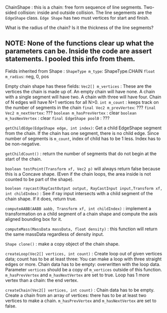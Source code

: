 ChainShape : this is a chain: free form sequence of line segments. Two-sided collision: inside and outside collision. The line segements are the `EdgeShape` class.
`Edge Shape` has two must vertices for start and finish.

What is the radius of the chain? Is it the thickness of the line segments?

## NOTE: None of the functions clear up what the parameters can be. Inside the code are assert statements. I pooled this info from them.

Fields inherited from Shape :
    `ShapeType m_type`: ShapeType.CHAIN
    `float m_radius`: neg, 0, pos

Empty chain shape has these fields:
    `Vec2[] m_vertices` :  These are the vertices the chain is made up of. An empty chain will have none. A chain with a single segment will have two. A chain with three will have four. Chain of N edges will have N+1 vertices for all N>0.
    `int m_count` : keeps track on the number of segments in the chain
    `final Vec2 m_prevVertex`: ???
    `final Vec2 m_nextVertex`: ???
    `boolean m_hasPrevVertex` : clear
    `boolean m_hasNexVertex` : clear
    `final EdgeShape pool0` : ???

`getChildEdge(EdgeShape edge, int index)`: Get a child EdgeShape segment from the chain. If the chain has one segment, there is no child edge. Since number of segments is `m_count`, index of child has to be 1 less. Index has to be non-negative. 

`getChildCount()` : return the number of segments that do not begin at the start of the chain.

`boolean testPoint(Transform xf, Vec2 p)` will always return false because this is a Concave shape. (Even if the chain loops, the area inside is not counted to be part of the shape).

`boolean raycast(RayCastOutput output, RayCastInput input,Transform xf, int childIndex)` : See if ray input intersects with a child segment of the chain shape. If it does, return true.

`computeAABB(AABB aabb, Transform xf, int childIndex)` : implement a transformation on a child segment of a chain shape and compute the axis aligned bounding box for it.

`computeMass(MassData massData, float density)` : this function will return the same massData regardless of density input.

`Shape clone()` : make a copy object of the chain shape.

`createLoop(Vec2[] vertices, int count)` : Create loop out of given vertices data; count has to be at least three: You can make a loop with three straight edges or more. Chain data has to be empty: overwritten with the loop data.
Parameter `vertices` should be a copy of `m_vertices` outside of this function. `m_hasPrevVertex` and `m_hasNextVertex` are set to true. Loop has 1 more vertex than a chain: the end vertex.

`createChain(Vec2[] vertices, int count)` : Chain data has to be empty. Create a chain from an array of vertices: there has to be at least two vertices to make a chain. `m_hasPrevVertex` and `m_hasNextVertex` are set to false.